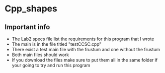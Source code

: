 # Cpp_shapes

## Important info
* The Lab2 specs file list the requirements for this program that I wrote
* The main is in the file titled "testCCSC.cpp"
* There exist a test main file with the frustum and one without the frustum
* Both main files should work
* If you download the files make sure to put them all in the same folder if your going to try and run this program


